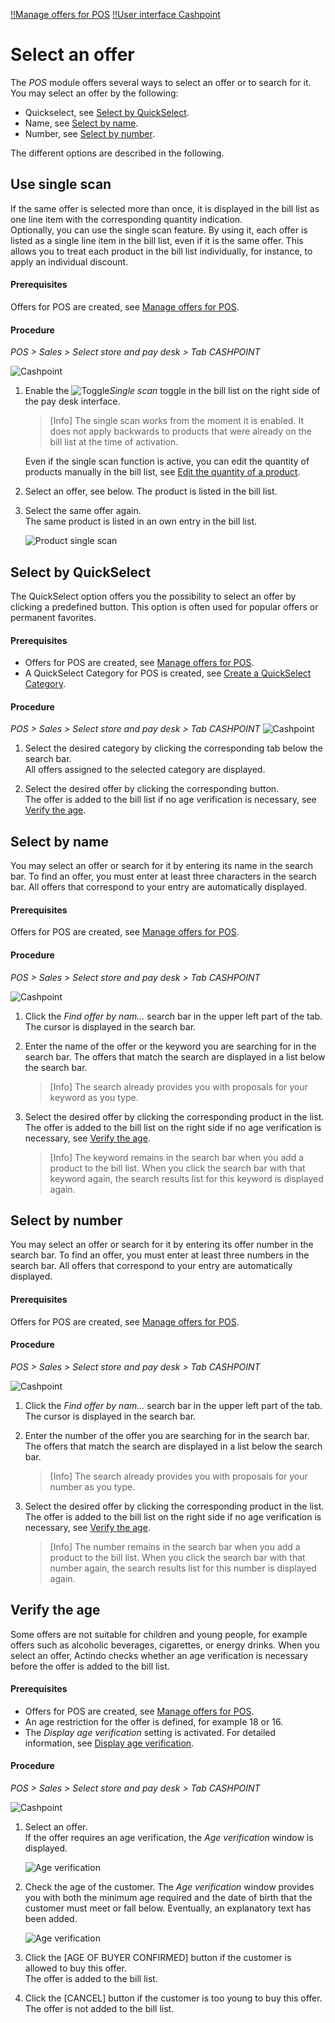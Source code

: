 [!!Manage offers for POS](../Integration/07_ManageOffers.md)
[!!User interface Cashpoint](../UserInterface/01a_Cashpoint.md)

# Select an offer

The *POS* module offers several ways to select an offer or to search for it.
You may select an offer by the following:
- Quickselect, see [Select by QuickSelect](#select-by-quickselect).
- Name, see [Select by name](#select-by-name).
- Number, see [Select by number](#select-by-number).

The different options are described in the following.

## Use single scan

If the same offer is selected more than once, it is displayed in the bill list as one line item with the corresponding quantity indication.     
Optionally, you can use the single scan feature. By using it, each offer is listed as a single line item in the bill list, even if it is the same offer. This allows you to treat each product in the bill list individually, for instance, to apply an individual discount.

#### Prerequisites

Offers for POS are created, see [Manage offers for POS](../Integration/07_ManageOffers.md).

#### Procedure

*POS > Sales > Select store and pay desk > Tab CASHPOINT*

![Cashpoint](../../Assets/Screenshots/POS/Sales/Cashpoint/Cashpoint.png "[Cashpoint]")

1. Enable the ![Toggle](../../Assets/Icons/Toggle.png "[Toggle]")*Single scan* toggle in the bill list on the right side of the pay desk interface.   

    > [Info] The single scan works from the moment it is enabled. It does not apply backwards to products that were already on the bill list at the time of activation.

    Even if the single scan function is active, you can edit the quantity of products manually in the bill list, see [Edit the quantity of a product](./03_EditBillList.md#edit-the-quantity-of-a-product).

2. Select an offer, see below. 
    The product is listed in the bill list.

3. Select the same offer again.   
    The same product is listed in an own entry in the bill list.

    ![Product single scan](../../Assets/Screenshots/POS/Sales/Cashpoint/ProductSingleScan.png "[Product single scan]")



## Select by QuickSelect

The QuickSelect option offers you the possibility to select an offer by clicking a predefined button. This option is often used for popular offers or permanent favorites.

#### Prerequisites

- Offers for POS are created, see [Manage offers for POS](../Integration/07_ManageOffers.md).
- A QuickSelect Category for POS is created, see [Create a QuickSelect Category](../Integration/07_ManageOffers.md#create-a-quickselect-category).

#### Procedure

*POS > Sales > Select store and pay desk > Tab CASHPOINT*
![Cashpoint](../../Assets/Screenshots/POS/Sales/Cashpoint/Cashpoint.png "[Cashpoint]")

1. Select the desired category by clicking the corresponding tab below the search bar.  
    All offers assigned to the selected category are displayed.

2. Select the desired offer by clicking the corresponding button.   
    The offer is added to the bill list if no age verification is necessary, see [Verify the age](#verify-the-age).   
    


## Select by name

You may select an offer or search for it by entering its name in the search bar. To find an offer, you must enter at least three characters in the search bar. All offers that correspond to your entry are automatically displayed.

#### Prerequisites

Offers for POS are created, see [Manage offers for POS](../Integration/07_ManageOffers.md).

#### Procedure

*POS > Sales > Select store and pay desk > Tab CASHPOINT*

![Cashpoint](../../Assets/Screenshots/POS/Sales/Cashpoint/Cashpoint.png "[Cashpoint]")

1. Click the *Find offer by nam...* search bar in the upper left part of the tab.  
    The cursor is displayed in the search bar.

2. Enter the name of the offer or the keyword you are searching for in the search bar.
    The offers that match the search are displayed in a list below the search bar.

    > [Info] The search already provides you with proposals for your keyword as you type.

3. Select the desired offer by clicking the corresponding product in the list.   
    The offer is added to the bill list on the right side if no age verification is necessary, see [Verify the age](#verify-the-age). 
     
    > [Info] The keyword remains in the search bar when you add a product to the bill list. When you click the search bar with that keyword again, the search results list for this keyword is displayed again.



## Select by number

You may select an offer or search for it by entering its offer number in the search bar. To find an offer, you must enter at least three numbers in the search bar. All offers that correspond to your entry are automatically displayed.
<!---Ist das die Offer ID, SKU  oder was ist das für eine Nummer?-->

#### Prerequisites

Offers for POS are created, see [Manage offers for POS](../Integration/07_ManageOffers.md).

#### Procedure

*POS > Sales > Select store and pay desk > Tab CASHPOINT* 

![Cashpoint](../../Assets/Screenshots/POS/Sales/Cashpoint/Cashpoint.png "[Cashpoint]")

1. Click the *Find offer by nam...* search bar in the upper left part of the tab.  
    The cursor is displayed in the search bar.

2. Enter the number of the offer you are searching for in the search bar.
    The offers that match the search are displayed in a list below the search bar.

    > [Info] The search already provides you with proposals for your number as you type.


3. Select the desired offer by clicking the corresponding product in the list.   
    The offer is added to the bill list on the right side if no age verification is necessary, see [Verify the age](#verify-the-age).   
    
    > [Info] The number remains in the search bar when you add a product to the bill list. When you click the search bar with that number again, the search results list for this number is displayed again.


<!--- NEU-->
## Verify the age

Some offers are not suitable for children and young people, for example offers such as alcoholic beverages, cigarettes, or energy drinks. When you select an offer, Actindo checks whether an age verification is necessary before the offer is added to the bill list.


#### Prerequisites

- Offers for POS are created, see [Manage offers for POS](../Integration/07_ManageOffers.md).
- An age restriction for the offer is defined, for example 18 or 16.    
- The *Display age verification* setting is activated. For detailed information, see [Display age verification](../UserInterface/02a_GlobalSettings.md#display-age-verification).


#### Procedure

*POS > Sales > Select store and pay desk > Tab CASHPOINT* 

![Cashpoint](../../Assets/Screenshots/POS/Sales/Cashpoint/Cashpoint.png "[Cashpoint]")

1. Select an offer.   
    If the offer requires an age verification, the *Age verification* window is displayed.

    ![Age verification](../../Assets/Screenshots/POS/Sales/Cashpoint/AgeVerification.png "[Age verification]")
    <!---Screenshot neu machen-->

2. Check the age of the customer. The *Age verification* window provides you with both the minimum age required and the date of birth that the customer must meet or fall below. Eventually, an explanatory text has been added.

    ![Age verification](../../Assets/Screenshots/POS/Sales/Cashpoint/AgeVerification.png "[Age verification]")
    <!---Screenshot neu machen-->

3. Click the [AGE OF BUYER CONFIRMED] button if the customer is allowed to buy this offer.  
    The offer is added to the bill list.

4. Click the [CANCEL] button if the customer is too young to buy this offer.   
    The offer is not added to the bill list.



